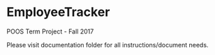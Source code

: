 # EmployeeTracker
POOS Term Project - Fall 2017

Please visit documentation folder for all instructions/document needs.
